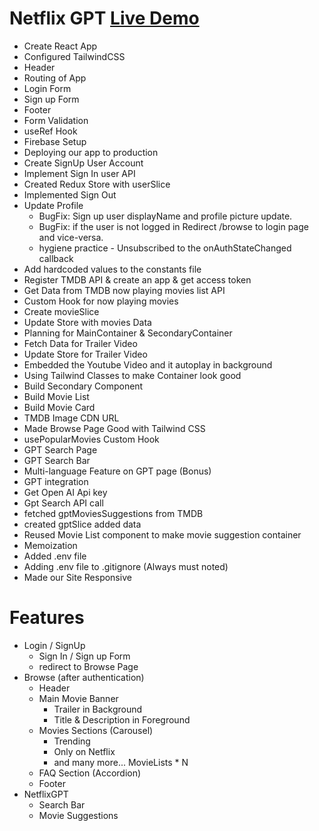 # Netflix GPT [Live Demo](https://yt-home.netlify.app/)

- Create React App
- Configured TailwindCSS
- Header
- Routing of App
- Login Form
- Sign up Form
- Footer
- Form Validation
- useRef Hook
- Firebase Setup
- Deploying our app to production
- Create SignUp User Account
- Implement Sign In user API
- Created Redux Store with userSlice
- Implemented Sign Out
- Update Profile
    - BugFix: Sign up user displayName and profile picture update.
    - BugFix: if the user is not logged in Redirect /browse to login page and vice-versa.
    - hygiene practice - Unsubscribed to the onAuthStateChanged callback
- Add hardcoded values to the constants file
- Register TMDB API & create an app & get access token
- Get Data from TMDB now playing movies list API
- Custom Hook for now playing movies
- Create movieSlice
- Update Store with movies Data
- Planning for MainContainer & SecondaryContainer
- Fetch Data for Trailer Video
- Update Store for Trailer Video
- Embedded the Youtube Video and it autoplay in background
- Using Tailwind Classes to make Container look good 
- Build Secondary Component
- Build Movie List
- Build Movie Card
- TMDB Image CDN URL
- Made Browse Page Good with Tailwind CSS
- usePopularMovies Custom Hook
- GPT Search Page
- GPT Search Bar
- Multi-language Feature on GPT page (Bonus)
- GPT integration
 - Get Open AI Api key
 - Gpt Search API call
 - fetched gptMoviesSuggestions from TMDB
 - created gptSlice added data
- Reused Movie List component to make movie suggestion container
- Memoization
- Added .env file
- Adding .env file to .gitignore (Always must noted)
- Made our Site Responsive



# Features
- Login / SignUp
    - Sign In / Sign up Form
    - redirect to Browse Page
- Browse (after authentication)
    - Header
    - Main Movie Banner
        - Trailer in Background
        - Title & Description in Foreground
    - Movies Sections (Carousel)
        - Trending
        - Only on Netflix
        - and many more... MovieLists * N 
    - FAQ Section (Accordion)
    - Footer
- NetflixGPT
    - Search Bar
    - Movie Suggestions    
